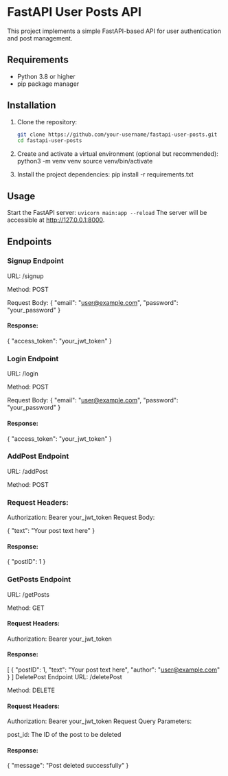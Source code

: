# FastAPI User Posts API

This project implements a simple FastAPI-based API for user authentication and post management.

## Requirements

- Python 3.8 or higher
- pip package manager

## Installation

1. Clone the repository:

   ```bash
   git clone https://github.com/your-username/fastapi-user-posts.git
   cd fastapi-user-posts

2. Create and activate a virtual environment (optional but recommended):
    python3 -m venv venv
    source venv/bin/activate
3. Install the project dependencies:
    pip install -r requirements.txt

## Usage
Start the FastAPI server:
```uvicorn main:app --reload```
The server will be accessible at http://127.0.0.1:8000.

## Endpoints

### Signup Endpoint
URL: /signup

Method: POST

Request Body:
{
  "email": "user@example.com",
  "password": "your_password"
}
#### Response:

{
  "access_token": "your_jwt_token"
}


### Login Endpoint
URL: /login

Method: POST

Request Body:
{
  "email": "user@example.com",
  "password": "your_password"
}
#### Response:
{
  "access_token": "your_jwt_token"
}

### AddPost Endpoint
URL: /addPost

Method: POST

### Request Headers:

Authorization: Bearer your_jwt_token
Request Body:


{
  "text": "Your post text here"
}
#### Response:


{
  "postID": 1
}

### GetPosts Endpoint
URL: /getPosts

Method: GET

#### Request Headers:



Authorization: Bearer your_jwt_token
#### Response:


[
  {
    "postID": 1,
    "text": "Your post text here",
    "author": "user@example.com"
  }
]
DeletePost Endpoint
URL: /deletePost

Method: DELETE

#### Request Headers:



Authorization: Bearer your_jwt_token
Request Query Parameters:

post_id: The ID of the post to be deleted
#### Response:


{
  "message": "Post deleted successfully"
}